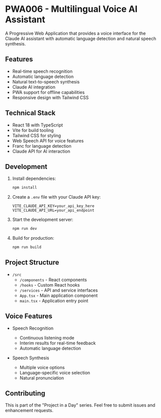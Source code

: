 # PWA006 - Multilingual Voice AI Assistant

A Progressive Web Application that provides a voice interface for the Claude AI assistant with automatic language detection and natural speech synthesis.

## Features

- Real-time speech recognition
- Automatic language detection
- Natural text-to-speech synthesis
- Claude AI integration
- PWA support for offline capabilities
- Responsive design with Tailwind CSS

## Technical Stack

- React 18 with TypeScript
- Vite for build tooling
- Tailwind CSS for styling
- Web Speech API for voice features
- Franc for language detection
- Claude API for AI interaction

## Development

1. Install dependencies:
   ```bash
   npm install
   ```

2. Create a `.env` file with your Claude API key:
   ```
   VITE_CLAUDE_API_KEY=your_api_key_here
   VITE_CLAUDE_API_URL=your_api_endpoint
   ```

3. Start the development server:
   ```bash
   npm run dev
   ```

4. Build for production:
   ```bash
   npm run build
   ```

## Project Structure

- `/src`
  - `/components` - React components
  - `/hooks` - Custom React hooks
  - `/services` - API and service interfaces
  - `App.tsx` - Main application component
  - `main.tsx` - Application entry point

## Voice Features

- Speech Recognition
  - Continuous listening mode
  - Interim results for real-time feedback
  - Automatic language detection

- Speech Synthesis
  - Multiple voice options
  - Language-specific voice selection
  - Natural pronunciation

## Contributing

This is part of the "Project in a Day" series. Feel free to submit issues and enhancement requests.